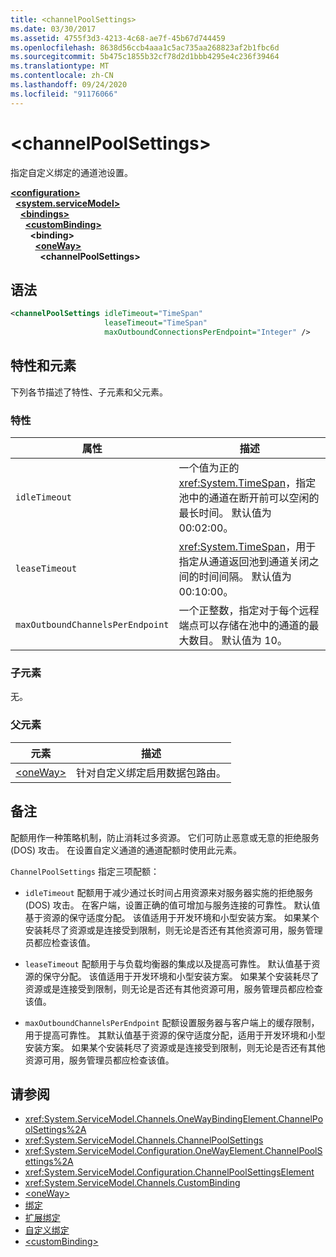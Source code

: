 ```yaml
---
title: <channelPoolSettings>
ms.date: 03/30/2017
ms.assetid: 4755f3d3-4213-4c68-ae7f-45b67d744459
ms.openlocfilehash: 8638d56ccb4aaa1c5ac735aa268823af2b1fbc6d
ms.sourcegitcommit: 5b475c1855b32cf78d2d1bbb4295e4c236f39464
ms.translationtype: MT
ms.contentlocale: zh-CN
ms.lasthandoff: 09/24/2020
ms.locfileid: "91176066"
---
```

# \<channelPoolSettings>

指定自定义绑定的通道池设置。  
  
[**\<configuration>**](../configuration-element.md)\
&nbsp;&nbsp;[**\<system.serviceModel>**](system-servicemodel.md)\
&nbsp;&nbsp;&nbsp;&nbsp;[**\<bindings>**](bindings.md)\
&nbsp;&nbsp;&nbsp;&nbsp;&nbsp;&nbsp;[**\<customBinding>**](custombinding.md)\
&nbsp;&nbsp;&nbsp;&nbsp;&nbsp;&nbsp;&nbsp;&nbsp;**\<binding>**\
&nbsp;&nbsp;&nbsp;&nbsp;&nbsp;&nbsp;&nbsp;&nbsp;&nbsp;&nbsp;[**\<oneWay>**](oneway.md)\
&nbsp;&nbsp;&nbsp;&nbsp;&nbsp;&nbsp;&nbsp;&nbsp;&nbsp;&nbsp;&nbsp;&nbsp;**\<channelPoolSettings>**  
  
## <a name="syntax"></a>语法  
  
```xml  
<channelPoolSettings idleTimeout="TimeSpan"
                     leaseTimeout="TimeSpan"
                     maxOutboundConnectionsPerEndpoint="Integer" />
```  
  
## <a name="attributes-and-elements"></a>特性和元素  

 下列各节描述了特性、子元素和父元素。  
  
### <a name="attributes"></a>特性  
  
|属性|描述|  
|---------------|-----------------|  
|`idleTimeout`|一个值为正的 <xref:System.TimeSpan>，指定池中的通道在断开前可以空闲的最长时间。 默认值为 00:02:00。|  
|`leaseTimeout`|<xref:System.TimeSpan>，用于指定从通道返回池到通道关闭之间的时间间隔。 默认值为 00:10:00。|  
|`maxOutboundChannelsPerEndpoint`|一个正整数，指定对于每个远程端点可以存储在池中的通道的最大数目。 默认值为 10。|  
  
### <a name="child-elements"></a>子元素  

 无。  
  
### <a name="parent-elements"></a>父元素  
  
|元素|描述|  
|-------------|-----------------|  
|[\<oneWay>](oneway.md)|针对自定义绑定启用数据包路由。|  
  
## <a name="remarks"></a>备注  

 配额用作一种策略机制，防止消耗过多资源。 它们可防止恶意或无意的拒绝服务 (DOS) 攻击。 在设置自定义通道的通道配额时使用此元素。  
  
 `ChannelPoolSettings` 指定三项配额：  
  
- `idleTimeout` 配额用于减少通过长时间占用资源来对服务器实施的拒绝服务 (DOS) 攻击。 在客户端，设置正确的值可增加与服务连接的可靠性。 默认值基于资源的保守适度分配。 该值适用于开发环境和小型安装方案。 如果某个安装耗尽了资源或是连接受到限制，则无论是否还有其他资源可用，服务管理员都应检查该值。  
  
- `leaseTimeout` 配额用于与负载均衡器的集成以及提高可靠性。 默认值基于资源的保守分配。 该值适用于开发环境和小型安装方案。 如果某个安装耗尽了资源或是连接受到限制，则无论是否还有其他资源可用，服务管理员都应检查该值。  
  
- `maxOutboundChannelsPerEndpoint` 配额设置服务器与客户端上的缓存限制，用于提高可靠性。 其默认值基于资源的保守适度分配，适用于开发环境和小型安装方案。 如果某个安装耗尽了资源或是连接受到限制，则无论是否还有其他资源可用，服务管理员都应检查该值。  
  
## <a name="see-also"></a>请参阅

- <xref:System.ServiceModel.Channels.OneWayBindingElement.ChannelPoolSettings%2A>
- <xref:System.ServiceModel.Channels.ChannelPoolSettings>
- <xref:System.ServiceModel.Configuration.OneWayElement.ChannelPoolSettings%2A>
- <xref:System.ServiceModel.Configuration.ChannelPoolSettingsElement>
- <xref:System.ServiceModel.Channels.CustomBinding>
- [\<oneWay>](oneway.md)
- [绑定](../../../wcf/bindings.md)
- [扩展绑定](../../../wcf/extending/extending-bindings.md)
- [自定义绑定](../../../wcf/extending/custom-bindings.md)
- [\<customBinding>](custombinding.md)
